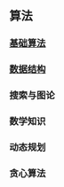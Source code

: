 ## 算法

### [基础算法](https://gitee.com/WananRd/cs-study/blob/master/notes/Algorithms/BaseAlgorithm.md)
### [数据结构](https://gitee.com/WananRd/cs-study/blob/master/notes/Algorithms/DataStructure.md)
### 搜索与图论
### 数学知识
### 动态规划
### 贪心算法